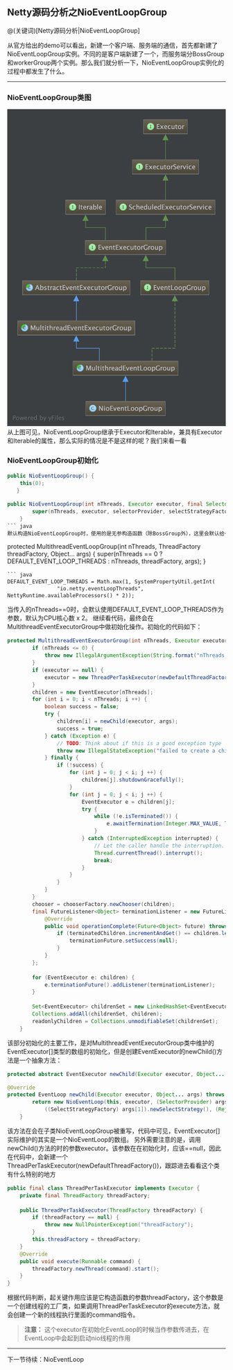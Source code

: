 ## Netty源码分析之NioEventLoopGroup

@(关键词)[Netty源码分析|NioEventLoopGroup]

从官方给出的demo可以看出，新建一个客户端、服务端的通信，首先都新建了NioEventLoopGroup实例。不同的是客户端新建了一个，而服务端分BossGroup和workerGroup两个实例。那么我们就分析一下，NioEventLoopGroup实例化的过程中都发生了什么。

-------------------

### NioEventLoopGroup类图

![Alt text](./NioEventLoopGroup.png)
从上图可见，NioEventLoopGroup继承于Executor和Iterable，兼具有Executor和Iterable的属性，那么实际的情况是不是这样的呢？我们来看一看
### NioEventLoopGroup初始化
``` java
public NioEventLoopGroup() {
    this(0);
   }
```
``` java
public NioEventLoopGroup(int nThreads, Executor executor, final SelectorProvider selectorProvider,final SelectStrategyFactory selectStrategyFactory) {
        super(nThreads, executor, selectorProvider, selectStrategyFactory, RejectedExecutionHandlers.reject());
    }
``` java
默认构造NioEventLoopGroup时，使用的是无参构造函数（除BossGroup外），这里会默认给一个0。经过跟踪初始化的调用过程，会调用到父类MultithreadEventLoopGroup的构造函数。
```  
protected MultithreadEventLoopGroup(int nThreads, ThreadFactory threadFactory, Object... args) {
        super(nThreads == 0 ? DEFAULT_EVENT_LOOP_THREADS : nThreads, threadFactory, args);
    }
```
``` java
DEFAULT_EVENT_LOOP_THREADS = Math.max(1, SystemPropertyUtil.getInt(
                "io.netty.eventLoopThreads", NettyRuntime.availableProcessors() * 2));
```
当传入的nThreads==0时，会默认使用DEFAULT_EVENT_LOOP_THREADS作为参数，默认为CPU核心数 x 2。
继续看代码，最终会在MultithreadEventExecutorGroup中做初始化操作。初始化的代码如下：
``` java
protected MultithreadEventExecutorGroup(int nThreads, Executor executor,EventExecutorChooserFactory chooserFactory, Object... args) {
        if (nThreads <= 0) {
            throw new IllegalArgumentException(String.format("nThreads: %d (expected: > 0)", nThreads));
        }
        if (executor == null) {
            executor = new ThreadPerTaskExecutor(newDefaultThreadFactory());
        }
        children = new EventExecutor[nThreads];
        for (int i = 0; i < nThreads; i ++) {
            boolean success = false;
            try {
                children[i] = newChild(executor, args);
                success = true;
            } catch (Exception e) {
                // TODO: Think about if this is a good exception type
                throw new IllegalStateException("failed to create a child event loop", e);
            } finally {
                if (!success) {
                    for (int j = 0; j < i; j ++) {
                        children[j].shutdownGracefully();
                    }
                    for (int j = 0; j < i; j ++) {
                        EventExecutor e = children[j];
                        try {
                            while (!e.isTerminated()) {
                                e.awaitTermination(Integer.MAX_VALUE, TimeUnit.SECONDS);
                            }
                        } catch (InterruptedException interrupted) {
                            // Let the caller handle the interruption.
                            Thread.currentThread().interrupt();
                            break;
                        }
                    }
                }
            }
        }
        chooser = chooserFactory.newChooser(children);
        final FutureListener<Object> terminationListener = new FutureListener<Object>() {
            @Override
            public void operationComplete(Future<Object> future) throws Exception {
                if (terminatedChildren.incrementAndGet() == children.length) {
                    terminationFuture.setSuccess(null);
                }
            }
        };

        for (EventExecutor e: children) {
            e.terminationFuture().addListener(terminationListener);
        }

        Set<EventExecutor> childrenSet = new LinkedHashSet<EventExecutor>(children.length);
        Collections.addAll(childrenSet, children);
        readonlyChildren = Collections.unmodifiableSet(childrenSet);
    }
```
该部分初始化的主要工作，是对MultithreadEventExecutorGroup类中维护的EventExecutor[]类型的数组的初始化，但是创建EventExecutor的newChild()方法是一个抽象方法：
``` java
protected abstract EventExecutor newChild(Executor executor, Object... args) throws Exception
```
``` java
@Override
protected EventLoop newChild(Executor executor, Object... args) throws Exception {
        return new NioEventLoop(this, executor, (SelectorProvider) args[0],
            ((SelectStrategyFactory) args[1]).newSelectStrategy(), (RejectedExecutionHandler) args[2]);
    }
```
该方法在会在子类NioEventLoopGroup被重写，代码中可见，EventExecutor[]实际维护的其实是一个NioEventLoop的数组。
另外需要注意的是，调用newChild()方法的时的参数executor。该参数在在初始化时，应该==null，因此在代码中，会新建一个ThreadPerTaskExecutor(newDefaultThreadFactory())，跟踪进去看看这个类有什么特别的地方
``` java
public final class ThreadPerTaskExecutor implements Executor {
    private final ThreadFactory threadFactory;

    public ThreadPerTaskExecutor(ThreadFactory threadFactory) {
        if (threadFactory == null) {
            throw new NullPointerException("threadFactory");
        }
        this.threadFactory = threadFactory;
    }
    @Override
    public void execute(Runnable command) {
        threadFactory.newThread(command).start();
    }
}
```
根据代码判断，起关键作用应该是它构造函数的参数threadFactory，这个参数是一个创建线程的工厂类，如果调用ThreadPerTaskExecutor的execute方法，就会创建一个新的线程执行里面的command指令。
>**注意：** 这个executor在初始化EventLoop的时候当作参数传进去，在EventLoop中会起到启动nio线程的作用

------
下一节待续：NioEventLoop

